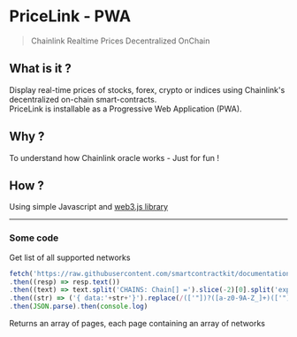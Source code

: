 # PriceLink - PWA

> Chainlink
> Realtime
> Prices
> Decentralized
> OnChain

## What is it ?

Display real-time prices of stocks, forex, crypto or indices using Chainlink's decentralized on-chain smart-contracts.  
PriceLink is installable as a Progressive Web Application (PWA).

## Why ?

To understand how Chainlink oracle works - Just for fun !

## How ?

Using simple Javascript and [web3.js library](https://web3js.readthedocs.io)

---


### Some code

Get list of all supported networks
```js
fetch('https://raw.githubusercontent.com/smartcontractkit/documentation/main/src/features/feeds/data/chains.ts')
.then((resp) => resp.text())
.then((text) => text.split('CHAINS: Chain[] =').slice(-2)[0].split('export')[0]) // keep useful data
.then((str) => ('{ data:'+str+'}').replace(/(['"])?([a-z0-9A-Z_]+)(['"])?:/g, '"$2": ').replaceAll('https": ','https:').replace(/\,(?!\s*?[\{\[\"\'\w])/g, ''))
.then(JSON.parse).then(console.log)
```

Returns an array of pages, each page containing an array of networks
